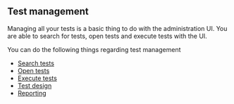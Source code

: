 ## Test management

Managing all your tests is a basic thing to do with the administration UI. You are able to search for tests, open tests and execute tests with
the UI.

You can do the following things regarding test management

* [Search tests](test-search.md)
* [Open tests](test-open.md)
* [Execute tests](test-execute.md)
* [Test design](test-design.md)
* [Reporting](test-reporting.md)